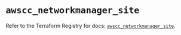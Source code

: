 # `awscc_networkmanager_site`

Refer to the Terraform Registry for docs: [`awscc_networkmanager_site`](https://registry.terraform.io/providers/hashicorp/awscc/0.70.0/docs/resources/networkmanager_site).
